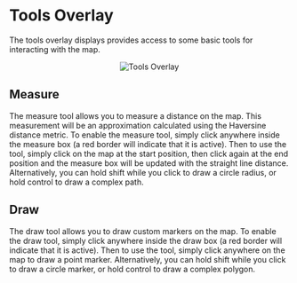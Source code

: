 # Tools Overlay

The tools overlay displays provides access to some basic tools for
interacting with the map.

<div style="text-align: center">

<img src="../constellation/CoreMapView/src/au/gov/asd/tac/constellation/views/mapview/docs/resources/MapOverlayTools.png" alt="Tools
Overlay" />

</div>

## Measure

The measure tool allows you to measure a distance on the map. This
measurement will be an approximation calculated using the Haversine
distance metric. To enable the measure tool, simply click anywhere
inside the measure box (a red border will indicate that it is active).
Then to use the tool, simply click on the map at the start position,
then click again at the end position and the measure box will be updated
with the straight line distance. Alternatively, you can hold shift while
you click to draw a circle radius, or hold control to draw a complex
path.

## Draw

The draw tool allows you to draw custom markers on the map. To enable
the draw tool, simply click anywhere inside the draw box (a red border
will indicate that it is active). Then to use the tool, simply click
anywhere on the map to draw a point marker. Alternatively, you can hold
shift while you click to draw a circle marker, or hold control to draw a
complex polygon.
